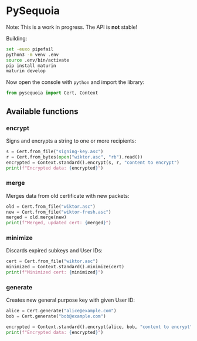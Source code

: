 # PySequoia

Note: This is a work in progress. The API is **not** stable!

Building:

```bash
set -euxo pipefail
python3 -m venv .env
source .env/bin/activate
pip install maturin
maturin develop
```

Now open the console with `python` and import the library:

```python
from pysequoia import Cert, Context
```

## Available functions

### encrypt

Signs and encrypts a string to one or more recipients:

```python
s = Cert.from_file("signing-key.asc")
r = Cert.from_bytes(open("wiktor.asc", "rb").read())
encrypted = Context.standard().encrypt(s, r, "content to encrypt")
print(f"Encrypted data: {encrypted}")
```

### merge

Merges data from old certificate with new packets:

```python
old = Cert.from_file("wiktor.asc")
new = Cert.from_file("wiktor-fresh.asc")
merged = old.merge(new)
print(f"Merged, updated cert: {merged}")
```

### minimize

Discards expired subkeys and User IDs:

```python
cert = Cert.from_file("wiktor.asc")
minimized = Context.standard().minimize(cert)
print(f"Minimized cert: {minimized}")
```

### generate

Creates new general purpose key with given User ID:

```python
alice = Cert.generate("alice@example.com")
bob = Cert.generate("bob@example.com")

encrypted = Context.standard().encrypt(alice, bob, "content to encrypt")
print(f"Encrypted data: {encrypted}")
```
